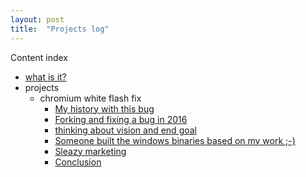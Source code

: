 ```yaml
---
layout: post
title:  "Projects log"
---
```



Content index

* [what is it?](/projects-log/blog/what-is-it-1)
* projects
  * chromium white flash fix
    * [My history with this bug](/projects-log/blog/my-history-with-this-bug-2)
    * [Forking and fixing a bug in 2016](/projects-log/blog/forking-and-fixing-a-bug-in-2016-3)
    * [thinking about vision and end goal](/projects-log/blog/thinking-about-vision-and-end-goal-4)
    * [Someone built the windows binaries based on my work ;-)](/projects-log/blog/someone-built-the-windows-binaries-based-on-my-work-5)
    * [Sleazy marketing](/projects-log/blog/sleazy-marketing-6)
    * [Conclusion](/projects-log/blog/conclusion-7)



